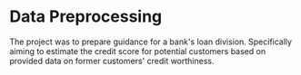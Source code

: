 # Data Preprocessing 
The project was to prepare guidance for a bank's loan division. Specifically aiming to estimate the credit score for potential customers based on provided data on former customers' credit worthiness.
